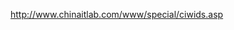 <A href="http://www.chinaitlab.com/www/special/ciwids.asp">http://www.chinaitlab.com/www/special/ciwids.asp</A>